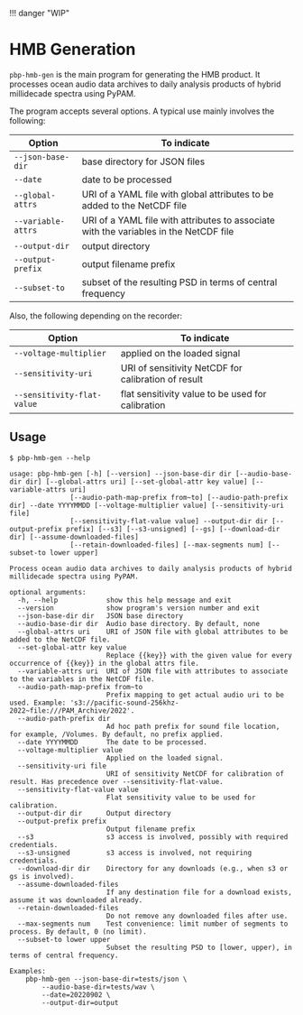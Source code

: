 !!! danger "WIP"

# HMB Generation

`pbp-hmb-gen` is the main program for generating the HMB product.
It processes ocean audio data archives to daily analysis products of hybrid millidecade spectra using PyPAM.

The program accepts several options.
A typical use mainly involves the following:

| Option            | To indicate   |
| ----------------- |--------------- |
| `--json-base-dir` | base directory for JSON files                                                         |
| `--date`          | date to be processed                                                                  |
| `--global-attrs`  | URI of a YAML file with global attributes to be added to the NetCDF file              |
| `--variable-attrs`| URI of a YAML file with attributes to associate with the variables in the NetCDF file |
| `--output-dir`    | output directory                                                                      |
| `--output-prefix` | output filename prefix                                                                |
| `--subset-to`     | subset of the resulting PSD in terms of central frequency                             |

Also, the following depending on the recorder:

| Option                   | To indicate   |
| ------------------------ |--------------- |
| `--voltage-multiplier`   | applied on the loaded signal   |
| `--sensitivity-uri`      | URI of sensitivity NetCDF for calibration of result |
| `--sensitivity-flat-value`| flat sensitivity value to be used for calibration |


## Usage

```shell
$ pbp-hmb-gen --help
```
```text
usage: pbp-hmb-gen [-h] [--version] --json-base-dir dir [--audio-base-dir dir] [--global-attrs uri] [--set-global-attr key value] [--variable-attrs uri]
               [--audio-path-map-prefix from~to] [--audio-path-prefix dir] --date YYYYMMDD [--voltage-multiplier value] [--sensitivity-uri file]
               [--sensitivity-flat-value value] --output-dir dir [--output-prefix prefix] [--s3] [--s3-unsigned] [--gs] [--download-dir dir] [--assume-downloaded-files]
               [--retain-downloaded-files] [--max-segments num] [--subset-to lower upper]

Process ocean audio data archives to daily analysis products of hybrid millidecade spectra using PyPAM.

optional arguments:
  -h, --help            show this help message and exit
  --version             show program's version number and exit
  --json-base-dir dir   JSON base directory
  --audio-base-dir dir  Audio base directory. By default, none
  --global-attrs uri    URI of JSON file with global attributes to be added to the NetCDF file.
  --set-global-attr key value
                        Replace {{key}} with the given value for every occurrence of {{key}} in the global attrs file.
  --variable-attrs uri  URI of JSON file with attributes to associate to the variables in the NetCDF file.
  --audio-path-map-prefix from~to
                        Prefix mapping to get actual audio uri to be used. Example: 's3://pacific-sound-256khz-2022~file:///PAM_Archive/2022'.
  --audio-path-prefix dir
                        Ad hoc path prefix for sound file location, for example, /Volumes. By default, no prefix applied.
  --date YYYYMMDD       The date to be processed.
  --voltage-multiplier value
                        Applied on the loaded signal.
  --sensitivity-uri file
                        URI of sensitivity NetCDF for calibration of result. Has precedence over --sensitivity-flat-value.
  --sensitivity-flat-value value
                        Flat sensitivity value to be used for calibration.
  --output-dir dir      Output directory
  --output-prefix prefix
                        Output filename prefix
  --s3                  s3 access is involved, possibly with required credentials.
  --s3-unsigned         s3 access is involved, not requiring credentials.
  --download-dir dir    Directory for any downloads (e.g., when s3 or gs is involved).
  --assume-downloaded-files
                        If any destination file for a download exists, assume it was downloaded already.
  --retain-downloaded-files
                        Do not remove any downloaded files after use.
  --max-segments num    Test convenience: limit number of segments to process. By default, 0 (no limit).
  --subset-to lower upper
                        Subset the resulting PSD to [lower, upper), in terms of central frequency.

Examples:
    pbp-hmb-gen --json-base-dir=tests/json \
        --audio-base-dir=tests/wav \
        --date=20220902 \
        --output-dir=output
```